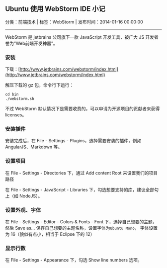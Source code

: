 ## Ubuntu 使用 WebStorm IDE 小记

分类：前端技术 | 标签：WebStorm | 发布时间：2014-01-16 00:00:00

___

WebStorm 是 jetbrains 公司旗下一款 JavaScript 开发工具，被广大 JS 开发者誉为“Web前端开发神器”。

### 安装

下载：[http://www.jetbrains.com/webstorm/index.html](http://www.jetbrains.com/webstorm/index.html)

解压下载的 gz 包，命令行下运行：

```
cd bin
./webstorm.sh
```

不过 WebStorm 默认情况下是需要收费的，可以申请为开源项目的贡献者来获得 licenses。

### 安装插件

安装完成后，在 File - Settings - Plugins，选择需要安装的插件，例如 AngularJS、Markdown 等。

### 设置项目

在 File - Settings - Directories 下，通过 Add content Root 来设置我们的项目路径

在 File - Settings - JavaScript - Libraries 下，勾选想要支持的库，建议全部勾上（如 NodeJS）。

### 设置外观、字体

在 File - Settings - Editor - Colors & Fonts - Font 下，选择自己想要的主题，
然后 Save as... 保存自己想要的主题名称，设置字体为```Ubuntu Mono```，
字体设置为 16（貌似有点小，相当于 Eclipse 下的 12）

### 显示行数

在 File - Settings - Appearance 下，勾选 Show line numbers 选项。